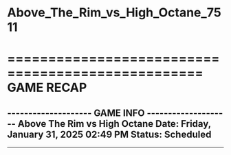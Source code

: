 # Above_The_Rim_vs_High_Octane_7511

==================================================
                    GAME RECAP
==================================================
-------------------- GAME INFO --------------------
Above The Rim vs High Octane
Date: Friday, January 31, 2025 02:49 PM
Status: Scheduled
--------------------------------------------------
--------------------------------------------------
